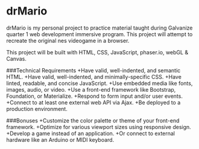 # drMario

drMario is my personal project to practice material taught during Galvanize quarter 1 web development immersive program. This project will attempt to recreate the original nes videogame in a browser.

This project will be built with HTML, CSS, JavaScript, phaser.io, webGL & Canvas.

###Technical Requirements
 +Have valid, well-indented, and semantic HTML.
 +Have valid, well-indented, and minimally-specific CSS.
 +Have linted, readable, and concise JavaScript.
 +Use embedded media like fonts, images, audio, or video.
 +Use a front-end framework like Bootstrap, Foundation, or Materialize.
 +Respond to form input and/or user events.
 +Connect to at least one external web API via Ajax.
 +Be deployed to a production environment.

###Bonuses
 +Customize the color palette or theme of your front-end framework.
 +Optimize for various viewport sizes using responsive design.
 +Develop a game instead of an application.
 +Or connect to external hardware like an Arduino or MIDI keyboard.
